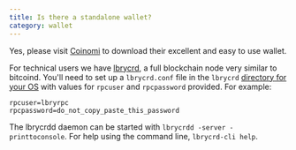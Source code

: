 ```yaml
---
title: Is there a standalone wallet?
category: wallet
---
```


Yes, please visit [Coinomi](http://www.coinomi.com) to download their excellent and easy to use wallet.

For technical users we have [lbrycrd](https://github.com/lbryio/lbrycrd/releases), a full blockchain node very similar to bitcoind. You'll need to set up a `lbrycrd.conf` file in the `lbrycrd` [directory for your OS](https://lbry.io/faq/lbry-directories) with values for `rpcuser` and `rpcpassword` provided. For example:

  ```
  rpcuser=lbryrpc
  rpcpassword=do_not_copy_paste_this_password
  ```

The lbrycrdd daemon can be started with `lbrycrdd -server -printtoconsole`. For help using the command line, `lbrycrd-cli help`.
